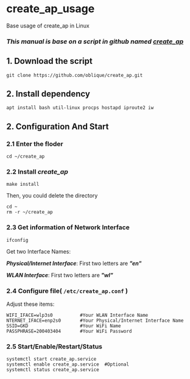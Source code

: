 # create_ap_usage
Base usage of create_ap in Linux

### ***This manual is base on a script in github named [create_ap](https://github.com/oblique/create_ap)***

## 1. Download the script

```
git clone https://github.com/oblique/create_ap.git
```

## 2. Install dependency

```
apt install bash util-linux procps hostapd iproute2 iw
```

## 2. Configuration And Start

### 2.1 Enter the floder
```
cd ~/create_ap
```

### 2.2 Install ***create_ap***

```
make install
```

Then, you could delete the directory

```
cd ~
rm -r ~/create_ap
```

### 2.3 Get information of Network Interface

```
ifconfig
```

Get two Interface Names:

***Physical/Internet Interface***: First two letters are ***"en"***

***WLAN Interface***: First two letters are ***"wl"***

### 2.4 Configure file( `/etc/create_ap.conf` )


Adjust these items:

```
WIFI_IFACE=wlp3s0          #Your WLAN Interface Name
NTERNET_IFACE=enp2s0       #Your Physical/Internet Interface Name
SSID=GKD                   #Your WiFi Name
PASSPHRASE=200403404       #Your WiFi Password
```

### 2.5 Start/Enable/Restart/Status
```
systemctl start create_ap.service
systemctl enable create_ap.service  #Optional
systemctl status create_ap.service
```
